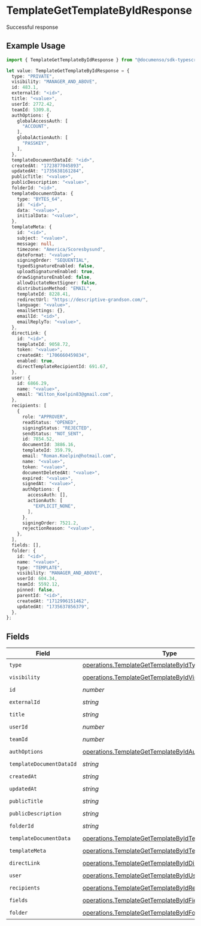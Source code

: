 # TemplateGetTemplateByIdResponse

Successful response

## Example Usage

```typescript
import { TemplateGetTemplateByIdResponse } from "@documenso/sdk-typescript/models/operations";

let value: TemplateGetTemplateByIdResponse = {
  type: "PRIVATE",
  visibility: "MANAGER_AND_ABOVE",
  id: 483.1,
  externalId: "<id>",
  title: "<value>",
  userId: 2772.42,
  teamId: 5309.8,
  authOptions: {
    globalAccessAuth: [
      "ACCOUNT",
    ],
    globalActionAuth: [
      "PASSKEY",
    ],
  },
  templateDocumentDataId: "<id>",
  createdAt: "1723877045893",
  updatedAt: "1735638161284",
  publicTitle: "<value>",
  publicDescription: "<value>",
  folderId: "<id>",
  templateDocumentData: {
    type: "BYTES_64",
    id: "<id>",
    data: "<value>",
    initialData: "<value>",
  },
  templateMeta: {
    id: "<id>",
    subject: "<value>",
    message: null,
    timezone: "America/Scoresbysund",
    dateFormat: "<value>",
    signingOrder: "SEQUENTIAL",
    typedSignatureEnabled: false,
    uploadSignatureEnabled: true,
    drawSignatureEnabled: false,
    allowDictateNextSigner: false,
    distributionMethod: "EMAIL",
    templateId: 8228.41,
    redirectUrl: "https://descriptive-grandson.com/",
    language: "<value>",
    emailSettings: {},
    emailId: "<id>",
    emailReplyTo: "<value>",
  },
  directLink: {
    id: "<id>",
    templateId: 9058.72,
    token: "<value>",
    createdAt: "1706660459834",
    enabled: true,
    directTemplateRecipientId: 691.67,
  },
  user: {
    id: 6866.29,
    name: "<value>",
    email: "Wilton_Koelpin83@gmail.com",
  },
  recipients: [
    {
      role: "APPROVER",
      readStatus: "OPENED",
      signingStatus: "REJECTED",
      sendStatus: "NOT_SENT",
      id: 7854.52,
      documentId: 3886.16,
      templateId: 359.79,
      email: "Roman.Koelpin@hotmail.com",
      name: "<value>",
      token: "<value>",
      documentDeletedAt: "<value>",
      expired: "<value>",
      signedAt: "<value>",
      authOptions: {
        accessAuth: [],
        actionAuth: [
          "EXPLICIT_NONE",
        ],
      },
      signingOrder: 7521.2,
      rejectionReason: "<value>",
    },
  ],
  fields: [],
  folder: {
    id: "<id>",
    name: "<value>",
    type: "TEMPLATE",
    visibility: "MANAGER_AND_ABOVE",
    userId: 604.34,
    teamId: 5592.12,
    pinned: false,
    parentId: "<id>",
    createdAt: "1712996151462",
    updatedAt: "1735637856379",
  },
};
```

## Fields

| Field                                                                                                                            | Type                                                                                                                             | Required                                                                                                                         | Description                                                                                                                      |
| -------------------------------------------------------------------------------------------------------------------------------- | -------------------------------------------------------------------------------------------------------------------------------- | -------------------------------------------------------------------------------------------------------------------------------- | -------------------------------------------------------------------------------------------------------------------------------- |
| `type`                                                                                                                           | [operations.TemplateGetTemplateByIdType](../../models/operations/templategettemplatebyidtype.md)                                 | :heavy_check_mark:                                                                                                               | N/A                                                                                                                              |
| `visibility`                                                                                                                     | [operations.TemplateGetTemplateByIdVisibility](../../models/operations/templategettemplatebyidvisibility.md)                     | :heavy_check_mark:                                                                                                               | N/A                                                                                                                              |
| `id`                                                                                                                             | *number*                                                                                                                         | :heavy_check_mark:                                                                                                               | N/A                                                                                                                              |
| `externalId`                                                                                                                     | *string*                                                                                                                         | :heavy_check_mark:                                                                                                               | N/A                                                                                                                              |
| `title`                                                                                                                          | *string*                                                                                                                         | :heavy_check_mark:                                                                                                               | N/A                                                                                                                              |
| `userId`                                                                                                                         | *number*                                                                                                                         | :heavy_check_mark:                                                                                                               | N/A                                                                                                                              |
| `teamId`                                                                                                                         | *number*                                                                                                                         | :heavy_check_mark:                                                                                                               | N/A                                                                                                                              |
| `authOptions`                                                                                                                    | [operations.TemplateGetTemplateByIdAuthOptions](../../models/operations/templategettemplatebyidauthoptions.md)                   | :heavy_check_mark:                                                                                                               | N/A                                                                                                                              |
| `templateDocumentDataId`                                                                                                         | *string*                                                                                                                         | :heavy_check_mark:                                                                                                               | N/A                                                                                                                              |
| `createdAt`                                                                                                                      | *string*                                                                                                                         | :heavy_check_mark:                                                                                                               | N/A                                                                                                                              |
| `updatedAt`                                                                                                                      | *string*                                                                                                                         | :heavy_check_mark:                                                                                                               | N/A                                                                                                                              |
| `publicTitle`                                                                                                                    | *string*                                                                                                                         | :heavy_check_mark:                                                                                                               | N/A                                                                                                                              |
| `publicDescription`                                                                                                              | *string*                                                                                                                         | :heavy_check_mark:                                                                                                               | N/A                                                                                                                              |
| `folderId`                                                                                                                       | *string*                                                                                                                         | :heavy_check_mark:                                                                                                               | N/A                                                                                                                              |
| `templateDocumentData`                                                                                                           | [operations.TemplateGetTemplateByIdTemplateDocumentData](../../models/operations/templategettemplatebyidtemplatedocumentdata.md) | :heavy_check_mark:                                                                                                               | N/A                                                                                                                              |
| `templateMeta`                                                                                                                   | [operations.TemplateGetTemplateByIdTemplateMeta](../../models/operations/templategettemplatebyidtemplatemeta.md)                 | :heavy_check_mark:                                                                                                               | N/A                                                                                                                              |
| `directLink`                                                                                                                     | [operations.TemplateGetTemplateByIdDirectLink](../../models/operations/templategettemplatebyiddirectlink.md)                     | :heavy_check_mark:                                                                                                               | N/A                                                                                                                              |
| `user`                                                                                                                           | [operations.TemplateGetTemplateByIdUser](../../models/operations/templategettemplatebyiduser.md)                                 | :heavy_check_mark:                                                                                                               | N/A                                                                                                                              |
| `recipients`                                                                                                                     | [operations.TemplateGetTemplateByIdRecipient](../../models/operations/templategettemplatebyidrecipient.md)[]                     | :heavy_check_mark:                                                                                                               | N/A                                                                                                                              |
| `fields`                                                                                                                         | [operations.TemplateGetTemplateByIdField](../../models/operations/templategettemplatebyidfield.md)[]                             | :heavy_check_mark:                                                                                                               | N/A                                                                                                                              |
| `folder`                                                                                                                         | [operations.TemplateGetTemplateByIdFolder](../../models/operations/templategettemplatebyidfolder.md)                             | :heavy_check_mark:                                                                                                               | N/A                                                                                                                              |